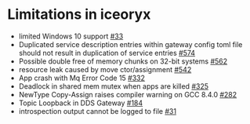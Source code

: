 # Limitations in iceoryx

- limited Windows 10 support [\#33](https://github.com/eclipse-iceoryx/iceoryx/issues/33)
- Duplicated service description entries within gateway config toml file should not result in duplication of service entries [\#574](https://github.com/eclipse-iceoryx/iceoryx/issues/574)
- Possible double free of memory chunks on 32-bit systems [\#562](https://github.com/eclipse-iceoryx/iceoryx/issues/562)
- resource leak caused by move ctor/assignment [\#542](https://github.com/eclipse-iceoryx/iceoryx/issues/542)
- App crash with Mq Error Code 15 [\#332](https://github.com/eclipse-iceoryx/iceoryx/issues/332)
- Deadlock in shared mem mutex when apps are killed [\#325](https://github.com/eclipse-iceoryx/iceoryx/issues/325)
- NewType Copy-Assign raises compiler warning on GCC 8.4.0 [\#282](https://github.com/eclipse-iceoryx/iceoryx/issues/282)
- Topic Loopback in DDS Gateway [\#184](https://github.com/eclipse-iceoryx/iceoryx/issues/184)
- introspection output cannot be logged to file [\#31](https://github.com/eclipse-iceoryx/iceoryx/issues/31)
